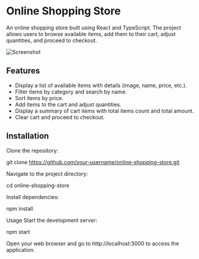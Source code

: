 # Online Shopping Store

An online shopping store built using React and TypeScript. The project allows users to browse available items, add them to their cart, adjust quantities, and proceed to checkout.

![Screenshot](./Screenshot.png)

## Features

- Display a list of available items with details (image, name, price, etc.).
- Filter items by category and search by name.
- Sort items by price.
- Add items to the cart and adjust quantities.
- Display a summary of cart items with total items count and total amount.
- Clear cart and proceed to checkout.

## Installation

Clone the repository:

git clone https://github.com/your-username/online-shopping-store.git

Navigate to the project directory:

cd online-shopping-store

Install dependencies:

npm install

Usage
Start the development server:

npm start

Open your web browser and go to http://localhost:3000 to access the application.
